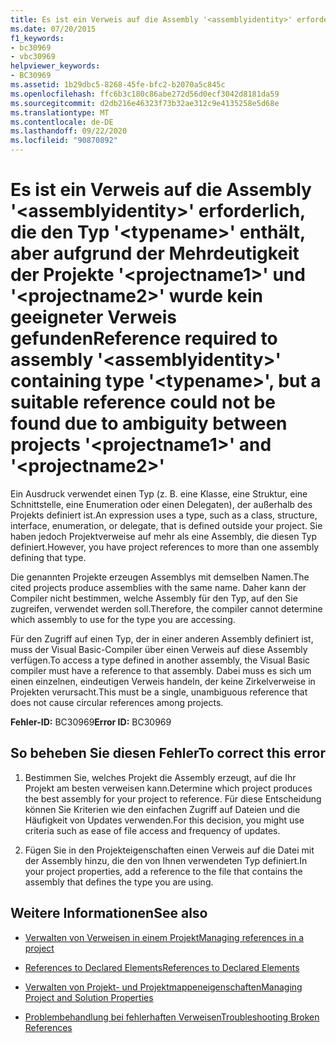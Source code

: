 ```yaml
---
title: Es ist ein Verweis auf die Assembly '<assemblyidentity>' erforderlich, die den Typ '<typename>' enthält, aber aufgrund der Mehrdeutigkeit der Projekte '<projectname1>' und '<projectname2>' wurde kein geeigneter Verweis gefunden
ms.date: 07/20/2015
f1_keywords:
- bc30969
- vbc30969
helpviewer_keywords:
- BC30969
ms.assetid: 1b29dbc5-8268-45fe-bfc2-b2070a5c845c
ms.openlocfilehash: ffc6b3c180c86abe272d56d0ecf3042d8181da59
ms.sourcegitcommit: d2db216e46323f73b32ae312c9e4135258e5d68e
ms.translationtype: MT
ms.contentlocale: de-DE
ms.lasthandoff: 09/22/2020
ms.locfileid: "90870892"
---
```

# <a name="reference-required-to-assembly-assemblyidentity-containing-type-typename-but-a-suitable-reference-could-not-be-found-due-to-ambiguity-between-projects-projectname1-and-projectname2"></a><span data-ttu-id="63eb9-102">Es ist ein Verweis auf die Assembly '\<assemblyidentity>' erforderlich, die den Typ '\<typename>' enthält, aber aufgrund der Mehrdeutigkeit der Projekte '\<projectname1>' und '\<projectname2>' wurde kein geeigneter Verweis gefunden</span><span class="sxs-lookup"><span data-stu-id="63eb9-102">Reference required to assembly '\<assemblyidentity>' containing type '\<typename>', but a suitable reference could not be found due to ambiguity between projects '\<projectname1>' and '\<projectname2>'</span></span>

<span data-ttu-id="63eb9-103">Ein Ausdruck verwendet einen Typ (z. B. eine Klasse, eine Struktur, eine Schnittstelle, eine Enumeration oder einen Delegaten), der außerhalb des Projekts definiert ist.</span><span class="sxs-lookup"><span data-stu-id="63eb9-103">An expression uses a type, such as a class, structure, interface, enumeration, or delegate, that is defined outside your project.</span></span> <span data-ttu-id="63eb9-104">Sie haben jedoch Projektverweise auf mehr als eine Assembly, die diesen Typ definiert.</span><span class="sxs-lookup"><span data-stu-id="63eb9-104">However, you have project references to more than one assembly defining that type.</span></span>  
  
 <span data-ttu-id="63eb9-105">Die genannten Projekte erzeugen Assemblys mit demselben Namen.</span><span class="sxs-lookup"><span data-stu-id="63eb9-105">The cited projects produce assemblies with the same name.</span></span> <span data-ttu-id="63eb9-106">Daher kann der Compiler nicht bestimmen, welche Assembly für den Typ, auf den Sie zugreifen, verwendet werden soll.</span><span class="sxs-lookup"><span data-stu-id="63eb9-106">Therefore, the compiler cannot determine which assembly to use for the type you are accessing.</span></span>  
  
 <span data-ttu-id="63eb9-107">Für den Zugriff auf einen Typ, der in einer anderen Assembly definiert ist, muss der Visual Basic-Compiler über einen Verweis auf diese Assembly verfügen.</span><span class="sxs-lookup"><span data-stu-id="63eb9-107">To access a type defined in another assembly, the Visual Basic compiler must have a reference to that assembly.</span></span> <span data-ttu-id="63eb9-108">Dabei muss es sich um einen einzelnen, eindeutigen Verweis handeln, der keine Zirkelverweise in Projekten verursacht.</span><span class="sxs-lookup"><span data-stu-id="63eb9-108">This must be a single, unambiguous reference that does not cause circular references among projects.</span></span>  
  
 <span data-ttu-id="63eb9-109">**Fehler-ID:** BC30969</span><span class="sxs-lookup"><span data-stu-id="63eb9-109">**Error ID:** BC30969</span></span>  
  
## <a name="to-correct-this-error"></a><span data-ttu-id="63eb9-110">So beheben Sie diesen Fehler</span><span class="sxs-lookup"><span data-stu-id="63eb9-110">To correct this error</span></span>  
  
1. <span data-ttu-id="63eb9-111">Bestimmen Sie, welches Projekt die Assembly erzeugt, auf die Ihr Projekt am besten verweisen kann.</span><span class="sxs-lookup"><span data-stu-id="63eb9-111">Determine which project produces the best assembly for your project to reference.</span></span> <span data-ttu-id="63eb9-112">Für diese Entscheidung können Sie Kriterien wie den einfachen Zugriff auf Dateien und die Häufigkeit von Updates verwenden.</span><span class="sxs-lookup"><span data-stu-id="63eb9-112">For this decision, you might use criteria such as ease of file access and frequency of updates.</span></span>  
  
2. <span data-ttu-id="63eb9-113">Fügen Sie in den Projekteigenschaften einen Verweis auf die Datei mit der Assembly hinzu, die den von Ihnen verwendeten Typ definiert.</span><span class="sxs-lookup"><span data-stu-id="63eb9-113">In your project properties, add a reference to the file that contains the assembly that defines the type you are using.</span></span>  
  
## <a name="see-also"></a><span data-ttu-id="63eb9-114">Weitere Informationen</span><span class="sxs-lookup"><span data-stu-id="63eb9-114">See also</span></span>

- [<span data-ttu-id="63eb9-115">Verwalten von Verweisen in einem Projekt</span><span class="sxs-lookup"><span data-stu-id="63eb9-115">Managing references in a project</span></span>](/visualstudio/ide/managing-references-in-a-project)
- [<span data-ttu-id="63eb9-116">References to Declared Elements</span><span class="sxs-lookup"><span data-stu-id="63eb9-116">References to Declared Elements</span></span>](../../programming-guide/language-features/declared-elements/references-to-declared-elements.md)

- [<span data-ttu-id="63eb9-117">Verwalten von Projekt- und Projektmappeneigenschaften</span><span class="sxs-lookup"><span data-stu-id="63eb9-117">Managing Project and Solution Properties</span></span>](/visualstudio/ide/managing-project-and-solution-properties)
- [<span data-ttu-id="63eb9-118">Problembehandlung bei fehlerhaften Verweisen</span><span class="sxs-lookup"><span data-stu-id="63eb9-118">Troubleshooting Broken References</span></span>](/visualstudio/ide/troubleshooting-broken-references)
